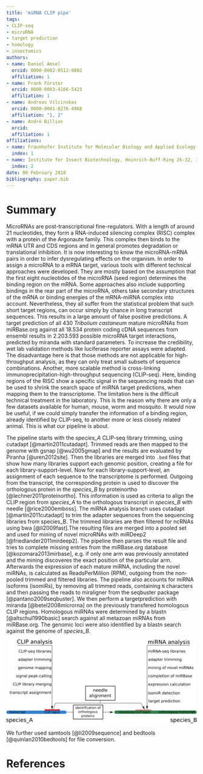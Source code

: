 ```yaml
---
title: 'miRNA CLIP pipe'
tags:
- CLIP-seq
- microRNA
- target prediction
- homology
- insectomics
authors:
- name: Daniel Amsel
  orcid: 0000-0002-0512-9802
  affiliation: 1
- name: Frank Förster
  orcid: 0000-0003-4166-5423
  affiliation: 1
- name: Andreas Vilcinskas
  orcid: 0000-0001-8276-4968
  affiliation: "1, 2"
- name: André Billion
  orcid:
  affiliation: 1
affiliations:
- name: Fraunhofer Institute for Molecular Biology and Applied Ecology, Department of Bioresources, Winchester Str. 2, 35394 Giessen, Germany
  index: 1
- name: Institute for Insect Biotechnology, Heinrich-Buff-Ring 26-32, 35392 Giessen, Germany
  index: 2
date: 06 February 2018
bibliography: paper.bib
---
```


# Summary
MicroRNAs are post-transcriptional fine-regulators. With a length of around 21 nucleotides, they form a RNA-induced silencing complex (RISC) complex with a protein of the Argonaute family. This complex then binds to the mRNA UTR and CDS regions and in general promotes degradation or translational inhibition. It is now interesting to know the microRNA-mRNA pairs in order to infer dysregulating effects on the organism. In order to assign a microRNA to a mRNA target, various tools with different technical approaches were developed. They are mostly based on the assumption that the first eight nucleotides of the microRNA (seed region) determines the binding region on the mRNA. Some approaches also include supporting bindings in the rear part of the microRNA, others take secondary structures of the mRNA or binding energies of the mRNA-miRNA complex into account. Nevertheless, they all suffer from the statistical problem that such short target regions, can occur simply by chance in long transcript sequences. This results in a large amount of false positive predictions. A target prediction of all 430 *Tribolium castaneum* mature microRNAs from miRBase.org against all 18.534 protein coding cDNA sequences from ensembl results in 2.203.593 possible microRNA target interactions, predicted by miranda  with standard parameters. To increase the credibility, wet lab validation methods like luciferase reporter assays were adapted. The disadvantage here is that those methods are not applicable for high-throughput analysis, as they can only treat small subsets of sequence combinations. Another, more scalable method is cross-linking immunoprecipitation-high-throughput sequencing (CLIP-seq). Here, binding regions of the RISC show a specific signal in the sequencing reads that can be used to shrink the search space of miRNA target predictions, when mapping them to the transcriptome. The limitation here is the difficult technical treatment in the laboratory. This is the reason why there are only a few datasets available for human, mouse, worm and mosquito. It would now be useful, if we could simply transfer the information of a binding region, already identified by CLIP-seq, to another more or less closely related animal. This is what our pipeline is about. 

The pipeline starts with the *species_A* CLIP-seq library trimming, using cutadapt [@martin2011cutadapt]. Trimmed reads are then mapped to the genome with gsnap [@wu2005gmap] and the results are evaluated by Piranha [@uren2012site]. Then the libraries are merged into `.bed` files that show how many libraries support each genomic position, creating a file for each library-support-level. Now for each library-support-level, an assignment of each sequence to the transcriptome is performed. Outgoing from the transcript, the corresponding protein is used to discover the orthologous protein in the *species_B* by proteinortho [@lechner2011proteinortho]. This information is used as criteria to align the CLIP region from *species_A* to the orthologous transcript in *species_B* with needle [@rice2000emboss].
The miRNA analysis branch uses cutadapt [@martin2011cutadapt] to trim the adapter sequences from the sequencing libraries from species_B. The trimmed libraries are then filtered for ncRNAs using bwa [@li2009fast].The resulting files are merged into a pooled set and used for mining of novel microRNAs with miRDeep2 [@friedlander2011mirdeep2]. The pipeline then parses the result file and tries to complete missing entries from the miRBase.org database [@kozomara2013mirbase], e.g. if only one arm was previously annotated and the mining discoveres the exact position of the particular arm. Afterwards the expression of each mature miRNA, including the novel miRNAs, is calculated as ReadsPerMillion (RPM), outgoing from the non-pooled trimmed and filtered libraries. The pipeline also accounts for miRNA isoforms (isomiRs), by removing all trimmed reads, containing `N` characters and then passing the reads to miraligner from the seqbuster package [@pantano2009seqbuster]. We then perform a targetprediction with miranda [@betel2008microrna] on the previously transfered homologous CLIP regions. Homologous miRNAs were determined by a blastn [@altschul1990basic] search against all metazoan miRNAs from miRBase.org. The genomic loci were also identified by a blastn search against the genome of *species_B*.

![scheme of the pipeline](miRNA_CLIP_pipe.png)

We further used samtools [@li2009sequence] and bedtools [@quinlan2010bedtools] for file conversion.

# References

